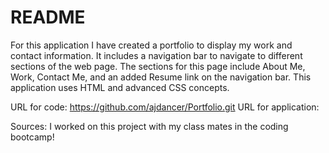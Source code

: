 # README

For this application I have created a portfolio to display my work and contact information.
It includes a navigation bar to navigate to different sections of the web page.
The sections for this page include About Me, Work, Contact Me, and an added Resume link on the navigation bar.
This application uses HTML and advanced CSS concepts.

URL for code:
https://github.com/ajdancer/Portfolio.git
URL for application:

Sources:
I worked on this project with my class mates in the coding bootcamp!
